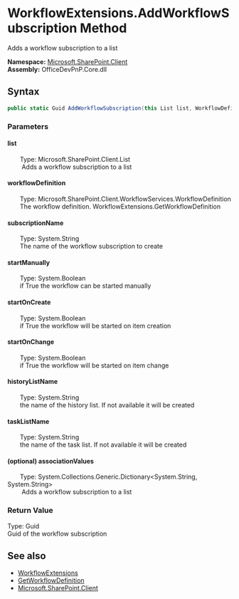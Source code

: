 # WorkflowExtensions.AddWorkflowSubscription Method  
 Adds a workflow subscription to a list   

**Namespace:** [Microsoft.SharePoint.Client](Microsoft.SharePoint.Client.md)  
**Assembly:** OfficeDevPnP.Core.dll  
## Syntax
```C#
public static Guid AddWorkflowSubscription(this List list, WorkflowDefinition workflowDefinition, String subscriptionName, Boolean startManually, Boolean startOnCreate, Boolean startOnChange, String historyListName, String taskListName, Dictionary<String, String> associationValues)
```
### Parameters
#### list  
&emsp;&emsp;Type: Microsoft.SharePoint.Client.List  
&emsp;&emsp; Adds a workflow subscription to a list   

  

#### workflowDefinition  
&emsp;&emsp;Type: Microsoft.SharePoint.Client.WorkflowServices.WorkflowDefinition  
&emsp;&emsp;The workflow definition. WorkflowExtensions.GetWorkflowDefinition  

  

#### subscriptionName  
&emsp;&emsp;Type: System.String  
&emsp;&emsp;The name of the workflow subscription to create  

  

#### startManually  
&emsp;&emsp;Type: System.Boolean  
&emsp;&emsp;if True the workflow can be started manually  

  

#### startOnCreate  
&emsp;&emsp;Type: System.Boolean  
&emsp;&emsp;if True the workflow will be started on item creation  

  

#### startOnChange  
&emsp;&emsp;Type: System.Boolean  
&emsp;&emsp;if True the workflow will be started on item change  

  

#### historyListName  
&emsp;&emsp;Type: System.String  
&emsp;&emsp;the name of the history list. If not available it will be created  

  

#### taskListName  
&emsp;&emsp;Type: System.String  
&emsp;&emsp;the name of the task list. If not available it will be created  

  

#### (optional) associationValues  
&emsp;&emsp;Type: System.Collections.Generic.Dictionary&lt;System.String, System.String&gt;  
&emsp;&emsp; Adds a workflow subscription to a list   

  

### Return Value
Type: Guid  
Guid of the workflow subscription  


## See also
- [WorkflowExtensions](Microsoft.SharePoint.Client.WorkflowExtensions.md) 
- [GetWorkflowDefinition](Microsoft.SharePoint.Client.WorkflowExtensions.89d3977b.md)
- [Microsoft.SharePoint.Client](Microsoft.SharePoint.Client.md) 
